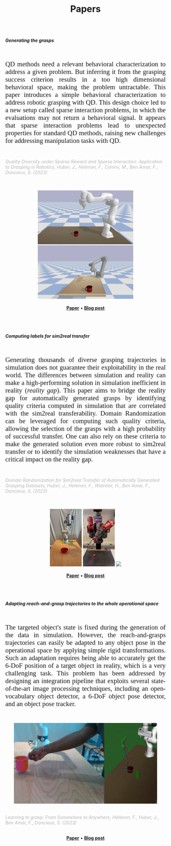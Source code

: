 ---
---

<br>
<br>

<div align="center">
	<h1>Papers</h1>
</div>

<br>
<br>


##### Generating the grasps

<br>

<p align="justify"> 
<font style="font-size:1.3rem;font-family:'Georgia',serif;">QD methods need a relevant behavioral characterization to address a given problem. But inferring it from the grasping success criterion results in a too high dimensional behavioral space, making the problem untractable. This paper introduces a simple behavioral characterization to address robotic grasping with QD. This design choice led to a new setup called sparse interaction problems, in which the evaluations may not return a behavioral signal. It appears that sparse interaction problems lead to unexpected properties for standard QD methods, raising new challenges for addressing manipulation tasks with QD.</font>
</p>

<br>


<font color="#b7b7b7"><i>Quality Diversity under Sparse Reward and Sparse Interaction: Application to Grasping in Robotics, Huber, J., Hélénon, F., Coninx, M., Ben Amar, F., Doncieux, S. (2023)</i></font>

<br>
<br>
<div align="center" style="vertical-align:bottom ; text-align:center">
	<img src="/assets/blog_posts/qd_adapt/qd_grasp_franka_mug_scs_crop.gif" style="width:300px;"> 
	<img src="/assets/blog_posts/qd_adapt/qd_grasp_schunk_mug_2_scs_crop.gif" style="width:300px;"> 
</div>


<br>

<div align="center">
	<a href="https://arxiv.org/abs/2308.05483" target="_blank"><b>Paper</b></a> &bull; <a href="https://qdgrasp.github.io/qdgrasp/generating_the_data/"><b>Blog post</b></a>
</div>


<br>
<br>
<br>





##### Computing labels for sim2real transfer

<br>

<p align="justify">
<font style="font-size:1.3rem;font-family:'Georgia',serif;">Generating thousands of diverse grasping trajectories in simulation does not guarantee their exploitability in the real world. The differences between simulation and reality can make a high-performing solution in simulation inefficient in reality (<i>reality gap</i>). This paper aims to bridge the reality gap for automatically generated grasps by identifying quality criteria computed in simulation that are correlated with the sim2real transferability. Domain Randomization can be leveraged for computing such quality criteria, allowing the selection of the grasps with a high probability of successful transfer. One can also rely on these criteria to make the generated solution even more robust to sim2real transfer or to identify the simulation weaknesses that have a critical impact on the reality gap.</font>
</p>

<br>

<font color="#b7b7b7"><i>Domain Randomization for Sim2real Transfer of Automatically Generated Grasping Datasets, Huber, J., Hélénon, F., Watrelot, H., Ben Amar, F., Doncieux, S. (2023)</i></font>

<br>
<br>


<div align="center" style="vertical-align:bottom ; text-align:center">
	<img src="/assets/blog_posts/qd_qual/deployements/panda_bowl_1_crop.gif" style="width:100px;">
	<img src="/assets/blog_posts/qd_qual/deployements/bx_straw_1_crop.gif" style="width:100px;">
	<img src="/assets/blog_posts/qd_qual/deployements/schunk_mug_1.gif" style="width:320px;">
</div>

<br>

<div align="center">
	<a href="https://arxiv.org/abs/2310.04517" target="_blank"><b>Paper</b></a> &bull; <a href="https://qdgrasp.github.io/qdgrasp/sim2real_labelling/"><b>Blog post</b></a>
</div>

<br>
<br>
<br>



##### Adapting reach-and-grasp trajectories to the whole operational space



<br>

<p align="justify">
<font style="font-size:1.3rem;font-family:'Georgia',serif;">The targeted object's state is fixed during the generation of the data in simulation. However, the reach-and-grasps trajectories can easily be adapted to any object pose in the operational space by applying simple rigid transformations. Such an adaptation requires being able to accurately get the 6-DoF position of a target object in reality, which is a very challenging task. This problem has been addressed by designing an integration pipeline that exploits several state-of-the-art image processing techniques, including an open-vocabulary object detector, a 6-DoF object pose detector, and an object pose tracker.</font>
</p>


<br>
<br>

<div align="center" style="vertical-align:bottom ; text-align:center">
	<img src="/assets/blog_posts/qd_adapt/mug_tracking_simu_x4speedup.gif" style="width:450px;"> 
</div>

<br>

<font color="#b7b7b7"><i>Learning to grasp: From Somewhere to Anywhere, Hélénon, F., Huber, J., Ben Amar, F., Doncieux, S. (2023)</i></font>


<br>

<div align="center">
	<a href="https://arxiv.org/abs/2310.04349" target="_blank"><b>Paper</b></a> &bull; <a href="https://qdgrasp.github.io/qdgrasp/object_pose_adaptation/"><b>Blog post</b></a>
</div>




<br>
<br>
<br>
<br>
<br>
<br>

